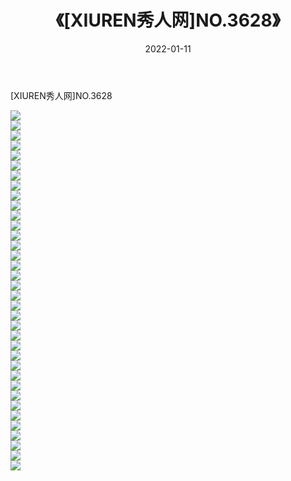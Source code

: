 ﻿---
layout: post
title:  《[XIUREN秀人网]NO.3628》
date:   2022-01-11
img: http://img.660000.xyz/Sharelink/秀人网/秀人网第04部分/[XIUREN秀人网]NO.3628/000.jpg
categories: [美女, 清纯, 唯美]
---

[XIUREN秀人网]NO.3628

 ![](http://img.660000.xyz/Sharelink/秀人网/秀人网第04部分/[XIUREN秀人网]NO.3628/001.jpg) <br>![](http://img.660000.xyz/Sharelink/秀人网/秀人网第04部分/[XIUREN秀人网]NO.3628/002.jpg) <br>![](http://img.660000.xyz/Sharelink/秀人网/秀人网第04部分/[XIUREN秀人网]NO.3628/003.jpg) <br>![](http://img.660000.xyz/Sharelink/秀人网/秀人网第04部分/[XIUREN秀人网]NO.3628/004.jpg) <br>![](http://img.660000.xyz/Sharelink/秀人网/秀人网第04部分/[XIUREN秀人网]NO.3628/005.jpg) <br>![](http://img.660000.xyz/Sharelink/秀人网/秀人网第04部分/[XIUREN秀人网]NO.3628/006.jpg) <br>![](http://img.660000.xyz/Sharelink/秀人网/秀人网第04部分/[XIUREN秀人网]NO.3628/007.jpg) <br>![](http://img.660000.xyz/Sharelink/秀人网/秀人网第04部分/[XIUREN秀人网]NO.3628/008.jpg) <br>![](http://img.660000.xyz/Sharelink/秀人网/秀人网第04部分/[XIUREN秀人网]NO.3628/009.jpg) <br>![](http://img.660000.xyz/Sharelink/秀人网/秀人网第04部分/[XIUREN秀人网]NO.3628/010.jpg) <br>![](http://img.660000.xyz/Sharelink/秀人网/秀人网第04部分/[XIUREN秀人网]NO.3628/011.jpg) <br>![](http://img.660000.xyz/Sharelink/秀人网/秀人网第04部分/[XIUREN秀人网]NO.3628/012.jpg) <br>![](http://img.660000.xyz/Sharelink/秀人网/秀人网第04部分/[XIUREN秀人网]NO.3628/013.jpg) <br>![](http://img.660000.xyz/Sharelink/秀人网/秀人网第04部分/[XIUREN秀人网]NO.3628/014.jpg) <br>![](http://img.660000.xyz/Sharelink/秀人网/秀人网第04部分/[XIUREN秀人网]NO.3628/015.jpg) <br>![](http://img.660000.xyz/Sharelink/秀人网/秀人网第04部分/[XIUREN秀人网]NO.3628/016.jpg) <br>![](http://img.660000.xyz/Sharelink/秀人网/秀人网第04部分/[XIUREN秀人网]NO.3628/017.jpg) <br>![](http://img.660000.xyz/Sharelink/秀人网/秀人网第04部分/[XIUREN秀人网]NO.3628/018.jpg) <br>![](http://img.660000.xyz/Sharelink/秀人网/秀人网第04部分/[XIUREN秀人网]NO.3628/019.jpg) <br>![](http://img.660000.xyz/Sharelink/秀人网/秀人网第04部分/[XIUREN秀人网]NO.3628/020.jpg) <br>![](http://img.660000.xyz/Sharelink/秀人网/秀人网第04部分/[XIUREN秀人网]NO.3628/021.jpg) <br>![](http://img.660000.xyz/Sharelink/秀人网/秀人网第04部分/[XIUREN秀人网]NO.3628/022.jpg) <br>![](http://img.660000.xyz/Sharelink/秀人网/秀人网第04部分/[XIUREN秀人网]NO.3628/023.jpg) <br>![](http://img.660000.xyz/Sharelink/秀人网/秀人网第04部分/[XIUREN秀人网]NO.3628/024.jpg) <br>![](http://img.660000.xyz/Sharelink/秀人网/秀人网第04部分/[XIUREN秀人网]NO.3628/025.jpg) <br>![](http://img.660000.xyz/Sharelink/秀人网/秀人网第04部分/[XIUREN秀人网]NO.3628/026.jpg) <br>![](http://img.660000.xyz/Sharelink/秀人网/秀人网第04部分/[XIUREN秀人网]NO.3628/027.jpg) <br>![](http://img.660000.xyz/Sharelink/秀人网/秀人网第04部分/[XIUREN秀人网]NO.3628/028.jpg) <br>![](http://img.660000.xyz/Sharelink/秀人网/秀人网第04部分/[XIUREN秀人网]NO.3628/029.jpg) <br>![](http://img.660000.xyz/Sharelink/秀人网/秀人网第04部分/[XIUREN秀人网]NO.3628/030.jpg) <br>![](http://img.660000.xyz/Sharelink/秀人网/秀人网第04部分/[XIUREN秀人网]NO.3628/031.jpg) <br>![](http://img.660000.xyz/Sharelink/秀人网/秀人网第04部分/[XIUREN秀人网]NO.3628/032.jpg) <br>![](http://img.660000.xyz/Sharelink/秀人网/秀人网第04部分/[XIUREN秀人网]NO.3628/033.jpg) <br>![](http://img.660000.xyz/Sharelink/秀人网/秀人网第04部分/[XIUREN秀人网]NO.3628/034.jpg) <br>![](http://img.660000.xyz/Sharelink/秀人网/秀人网第04部分/[XIUREN秀人网]NO.3628/035.jpg) <br>![](http://img.660000.xyz/Sharelink/秀人网/秀人网第04部分/[XIUREN秀人网]NO.3628/036.jpg) <br>